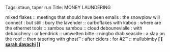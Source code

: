 Tags: staun, taper run
Title: MONEY LAUNDERING
  
mixed flakes :: meetings that should have been emails : the snowplow will connect : but still : bury the lavender :: carboflakes with kabop : where are the ethernet tools :: sambou sambou :: cloud debounevialle : with debauchery : or kendrick :: umwelten bitte :: ningbo drab seaside : a slap on the roof :: then tapering with ghost™ : after ciders : for #2™ :: mullubimby
**[ [ [sarah davachi](https://badabingrecords.bandcamp.com/album/gave-in-rest) ]]**
